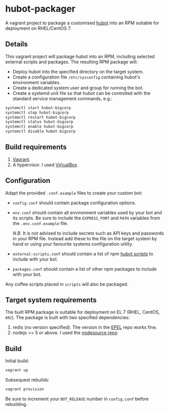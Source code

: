 # hubot-packager
A vagrant project to package a customised [hubot](https://hubot.github.com/)
into an RPM suitable for deployment on RHEL/CentOS 7.

## Details
This vagrant project will package hubot into an RPM, including selected external
scripts and packages.  The resulting RPM package will:

  - Deploy hubot into the specified directory on the target system.
  - Create a configuration file `/etc/sysconfig` containing hubot's environment
    variables.
  - Create a dedicated system user and group for running the bot.
  - Create a systemd unit file so that hubot can be controlled with the standard
    service management commands, e.g.:

```bash
systemctl start hubot-bigcorp
systemctl stop hubot-bigcorp
systemctl restart hubot-bigcorp
systemctl status hubot-bigcorp
systemctl enable hubot-bigcorp
systemctl disable hubot-bigcorp
```

## Build requirements

1. [Vagrant](https://www.vagrantup.com/).
2. A hypervisor. I used [VirtualBox](https://www.virtualbox.org/).

## Configuration
Adapt the provided `.conf.example` files to create your custom bot:

 - `config.conf` should contain package configuration options.
 
 - `env.conf` should contain all environment variables used by your bot and its
   scripts.  Be sure to include the `EXPRESS_PORT` and `PATH` variables from the
   `.env.conf.example` file.
   
   *N.B.* It is not advised to include secrets such as
   API keys and passwords in your RPM file. Instead add these to the file on the
   target system by hand or using your favourite systems configuration utility.
   
 - `external-scripts.conf` should contain a list of npm
   [hubot scripts](https://www.npmjs.com/search?q=hubot) to include with your
   bot.
 
 - `packages.conf` should contain a list of other npm packages to include with
   your bot.

Any coffee scripts placed in `scripts` will also be packaged.
 
## Target system requirements
The built RPM package is suitable for deployment on EL 7 (RHEL, CentOS, etc).
The package is built with two specified dependencies:

1. redis (no version specified).  The version in the
[EPEL](https://fedoraproject.org/wiki/EPEL) repo works fine.
2. nodejs >= 5 or above. I used the
[nodesource repo](https://rpm.nodesource.com/pub_5.x/el/7/x86_64/)

## Build

Initial build:

```bash
vagrant up
```
Subsequest rebuilds:

```bash
vagrant provision
```

Be sure to increment your `BOT_RELEASE` number in `config.conf` before
rebuilding.
